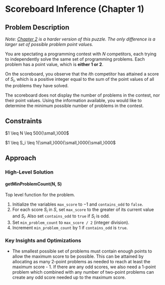 # Scoreboard Inference (Chapter 1)

## Problem Description

*Note: [Chapter 2](../../Level%202/Scoreboard%20Inference%202/) is a harder version of this puzzle. The only difference is a larger set of possible problem point values.*

You are spectating a programming contest with $N$ competitors, each trying to independently solve the same set of programming problems. Each problem has a point value, which is **either 1 or 2**.

On the scoreboard, you observe that the $i\text{th}$ competitor has attained a score of $S_i$, which is a positive integer equal to the sum of the point values of all the problems they have solved.

The scoreboard does not display the number of problems in the contest, nor their point values. Using the information available, you would like to determine the minimum possible number of problems in the contest.

## Constraints

$1 \leq N \leq 500{\small,}000$

$1 \leq S_i \leq 1{\small,}000{\small,}000{\small,}000$

## Approach

### High-Level Solution

#### getMinProblemCount(N, S)

Top level function for the problem.

1. Initialize the variables ```max_score``` to $-1$ and ```contains_odd``` to ```false```.
2. For each score $S_i$ in $S$, set ```max_score``` to the greater of its current value and $S_i$. Also set ```contains_odd``` to ```true``` if $S_i$ is odd.
3. Set ```min_problem_count``` to ```max_score / 2``` (integer division).
4. Increment ```min_problem_count``` by 1 if ```contains_odd``` is ```true```.

### Key Insights and Optimizations

- The smallest possible set of problems must contain enough points to allow the maximum score to be possible. This can be attained by allocating as many 2-point problems as needed to reach at least the maximum score - 1. If there are any odd scores, we also need a 1-point problem which combined with any number of two-point problems can create any odd score needed up to the maximum score.